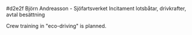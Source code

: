 #d2e2f 
Björn Andreasson - Sjöfartsverket
Incitament lotsbåtar, drivkrafter, avtal besättning

Crew training in "eco-driving" is planned.